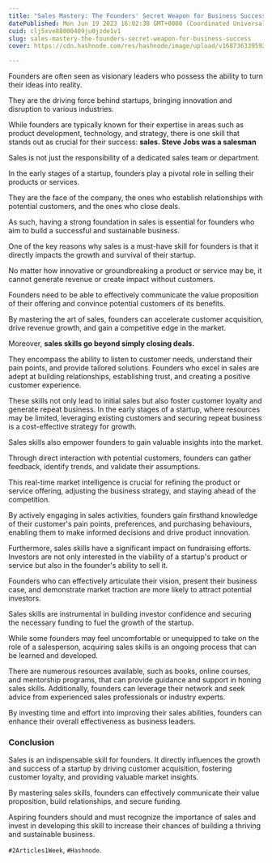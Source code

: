 ```yaml
---
title: "Sales Mastery: The Founders' Secret Weapon for Business Success"
datePublished: Mon Jun 19 2023 16:02:38 GMT+0000 (Coordinated Universal Time)
cuid: clj5xve88000409ju0jzde1v1
slug: sales-mastery-the-founders-secret-weapon-for-business-success
cover: https://cdn.hashnode.com/res/hashnode/image/upload/v1687363395921/b680c623-86bc-4a69-a3dd-58a4ad55f3ed.png

---
```


Founders are often seen as visionary leaders who possess the ability to turn their ideas into reality.

They are the driving force behind startups, bringing innovation and disruption to various industries.

While founders are typically known for their expertise in areas such as product development, technology, and strategy, there is one skill that stands out as crucial for their success: **sales. Steve Jobs was a salesman**

Sales is not just the responsibility of a dedicated sales team or department.

In the early stages of a startup, founders play a pivotal role in selling their products or services.

They are the face of the company, the ones who establish relationships with potential customers, and the ones who close deals.

As such, having a strong foundation in sales is essential for founders who aim to build a successful and sustainable business.

One of the key reasons why sales is a must-have skill for founders is that it directly impacts the growth and survival of their startup.

No matter how innovative or groundbreaking a product or service may be, it cannot generate revenue or create impact without customers.

Founders need to be able to effectively communicate the value proposition of their offering and convince potential customers of its benefits.

By mastering the art of sales, founders can accelerate customer acquisition, drive revenue growth, and gain a competitive edge in the market.

Moreover, **sales skills go beyond simply closing deals.**

They encompass the ability to listen to customer needs, understand their pain points, and provide tailored solutions. Founders who excel in sales are adept at building relationships, establishing trust, and creating a positive customer experience.

These skills not only lead to initial sales but also foster customer loyalty and generate repeat business. In the early stages of a startup, where resources may be limited, leveraging existing customers and securing repeat business is a cost-effective strategy for growth.

Sales skills also empower founders to gain valuable insights into the market.

Through direct interaction with potential customers, founders can gather feedback, identify trends, and validate their assumptions.

This real-time market intelligence is crucial for refining the product or service offering, adjusting the business strategy, and staying ahead of the competition.

By actively engaging in sales activities, founders gain firsthand knowledge of their customer's pain points, preferences, and purchasing behaviours, enabling them to make informed decisions and drive product innovation.

Furthermore, sales skills have a significant impact on fundraising efforts. Investors are not only interested in the viability of a startup's product or service but also in the founder's ability to sell it.

Founders who can effectively articulate their vision, present their business case, and demonstrate market traction are more likely to attract potential investors.

Sales skills are instrumental in building investor confidence and securing the necessary funding to fuel the growth of the startup.

While some founders may feel uncomfortable or unequipped to take on the role of a salesperson, acquiring sales skills is an ongoing process that can be learned and developed.

There are numerous resources available, such as books, online courses, and mentorship programs, that can provide guidance and support in honing sales skills. Additionally, founders can leverage their network and seek advice from experienced sales professionals or industry experts.

By investing time and effort into improving their sales abilities, founders can enhance their overall effectiveness as business leaders.

### Conclusion

Sales is an indispensable skill for founders. It directly influences the growth and success of a startup by driving customer acquisition, fostering customer loyalty, and providing valuable market insights.

By mastering sales skills, founders can effectively communicate their value proposition, build relationships, and secure funding.

Aspiring founders should and must recognize the importance of sales and invest in developing this skill to increase their chances of building a thriving and sustainable business.

`#2Articles1Week`, `#Hashnode`.